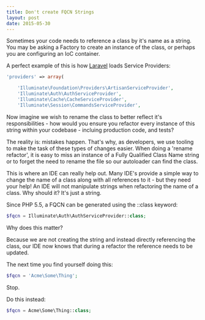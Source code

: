 ```yaml
---
title: Don't create FQCN Strings
layout: post
date: 2015-05-30
---
```


Sometimes your code needs to reference a class by it's name as a string. You may be asking a Factory to create an instance of the class, or perhaps you are configuring an IoC container.

A perfect example of this is how [Laravel](http://laravel.com) loads Service Providers:

```php
'providers' => array(

    'Illuminate\Foundation\Providers\ArtisanServiceProvider',
    'Illuminate\Auth\AuthServiceProvider',
    'Illuminate\Cache\CacheServiceProvider',
    'Illuminate\Session\CommandsServiceProvider',
```

Now imagine we wish to rename the class to better reflect it's responsibilities - how would you ensure you refactor every instance of this string within your codebase - incluing production code, and tests?

The reality is: mistakes happen. That's why, as developers, we use tooling to make the task of these types of changes easier. When doing a 'rename refactor', it is easy to miss an instance of a Fully Qualified Class Name string or to forget the need to rename the file so our autoloader can find the class.

This is where an IDE can really help out. Many IDE's provide a simple way to change the name of a class along with all references to it - but they need your help! An IDE will not manipulate strings when refactoring the name of a class. Why should it? It's just a string.

Since PHP 5.5, a FQCN can be generated using the ::class keyword:

```php
$fqcn = Illuminate\Auth\AuthServiceProvider::class;
```

Why does this matter?

Because we are not creating the string and instead directly referencing the class, our IDE now knows that during a refactor the reference needs to be updated.

The next time you find yourself doing this:

```php
$fqcn = 'Acme\Some\Thing';
```

Stop.

Do this instead:

```php
$fqcn = Acme\Some\Thing::class;
```
